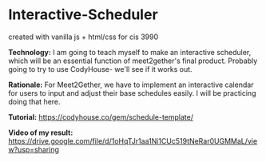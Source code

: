 # Interactive-Scheduler
created with vanilla js + html/css for cis 3990

**Technology:** I am going to teach myself to make an interactive scheduler, which will be an essential function of meet2gether's final product. Probably going to try to use CodyHouse- we'll see if it works out.

**Rationale:** For Meet2Gether, we have to implement an interactive calendar for users to input and adjust their base schedules easily. I will be practicing doing that here.

**Tutorial:** https://codyhouse.co/gem/schedule-template/

**Video of my result:** https://drive.google.com/file/d/1oHqTJr1aa1Ni1CUc519tNeRar0UGMMaL/view?usp=sharing
